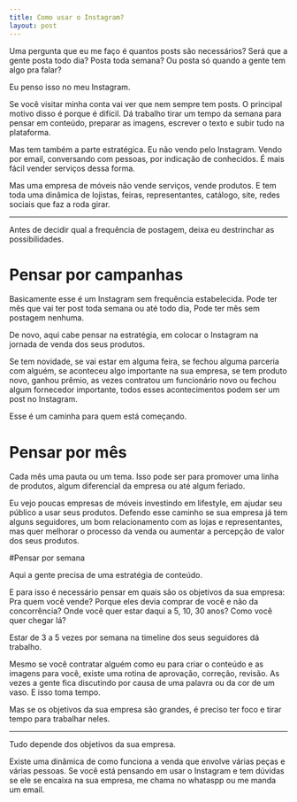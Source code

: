 ```yaml
---
title: Como usar o Instagram?
layout: post
---
```


Uma pergunta que eu me faço é quantos posts são necessários? Será que a gente posta todo dia? Posta toda semana? Ou posta só quando a gente tem algo pra falar?

Eu penso isso no meu Instagram.

Se você visitar minha conta vai ver que nem sempre tem posts. O principal motivo disso é porque é difícil. Dá trabalho tirar um tempo da semana para pensar em conteúdo, preparar as imagens, escrever o texto e subir tudo na plataforma.

Mas tem também a parte estratégica. Eu não vendo pelo Instagram. Vendo por email, conversando com pessoas, por indicação de conhecidos. É mais fácil vender serviços dessa forma.

Mas uma empresa de móveis não vende serviços, vende produtos. E tem toda uma dinâmica de lojistas, feiras, representantes, catálogo, site, redes sociais que faz a roda girar.

---

Antes de decidir qual a frequência de postagem, deixa eu destrinchar as possibilidades.

# Pensar por campanhas

Basicamente esse é um Instagram sem frequência estabelecida. Pode ter mês que vai ter post toda semana ou até todo dia, Pode ter mês sem postagem nenhuma. 

De novo, aqui cabe pensar na estratégia, em colocar o Instagram na jornada de venda dos seus produtos.

Se tem novidade, se vai estar em alguma feira, se fechou alguma parceria com alguém, se aconteceu algo importante na sua empresa, se tem produto novo, ganhou prêmio, as vezes contratou um funcionário novo ou fechou algum fornecedor importante, todos esses acontecimentos podem ser um post no Instagram.

Esse é um caminha para quem está começando.

# Pensar por mês

Cada mês uma pauta ou um tema. Isso pode ser para promover uma linha de produtos, algum diferencial da empresa ou até algum feriado. 

Eu vejo poucas empresas de móveis investindo em lifestyle, em ajudar seu público a usar seus produtos. Defendo esse caminho se sua empresa já tem alguns seguidores, um bom relacionamento com as lojas e representantes, mas quer melhorar o processo da venda ou aumentar a percepção de valor dos seus produtos.

#Pensar por semana

Aqui a gente precisa de uma estratégia de conteúdo. 

E para isso é necessário pensar em quais são os objetivos da sua empresa: Pra quem você vende? Porque eles devia comprar de você e não da concorrência? Onde você quer estar daqui a 5, 10, 30 anos? Como você quer chegar lá?

Estar de 3 a 5 vezes por semana na timeline dos seus seguidores dá trabalho.

Mesmo se você contratar alguém como eu para criar o conteúdo e as imagens para você, existe uma rotina de aprovação, correção, revisão. As vezes a gente fica discutindo por causa de uma palavra ou da cor de um vaso. E isso toma tempo.

Mas se os objetivos da sua empresa são grandes, é preciso ter foco e tirar tempo para trabalhar neles.

---

Tudo depende dos objetivos da sua empresa.

Existe uma dinâmica de como funciona a venda que envolve várias peças e várias pessoas. Se você está pensando em usar o Instagram e tem dúvidas se ele se encaixa na sua empresa, me chama no whataspp ou me manda um email.
